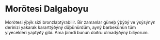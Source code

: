 # Morötesi Dalgaboyu

Morötesi ýþýk sizi bronzlaþtýrabilir. Bir zamanlar güneþ ýþýðý ve ýsýsýnýn
derinizi yakarak kararttýðýný düþünürdüm, ayný barbekünün tüm yiyecekleri
yaptýðý gibi. Ama þimdi bunun doðru olmadýðýný biliyorum.
